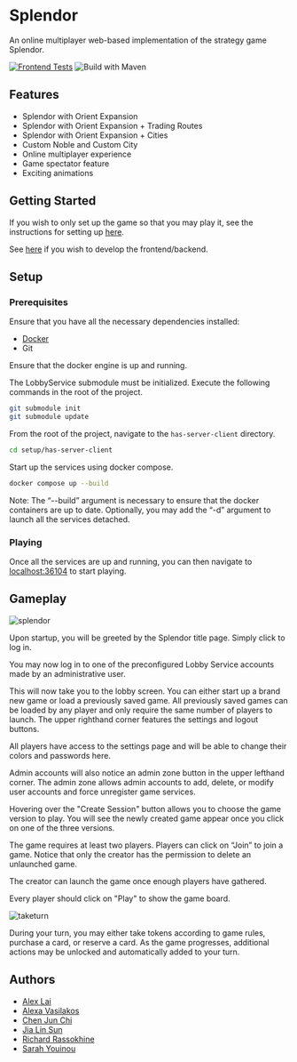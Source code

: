 # Splendor
An online multiplayer web-based implementation of the strategy game Splendor.

[![Frontend Tests](https://github.com/COMP361/f2022-hexanome-04/actions/workflows/playwright.yml/badge.svg?branch=master)](https://github.com/COMP361/f2022-hexanome-04/actions/workflows/playwright.yml)
![Build with Maven](https://github.com/COMP361/f2022-hexanome-04/actions/workflows/build-backend.yml/badge.svg?branch=master)

## Features
 * Splendor with Orient Expansion
 * Splendor with Orient Expansion + Trading Routes
 * Splendor with Orient Expansion + Cities
 * Custom Noble and Custom City
 * Online multiplayer experience
 * Game spectator feature
 * Exciting animations

## Getting Started

If you wish to only set up the game so that you may play it, see the instructions for setting up [here](#setup).

See [here](setup/readme.md) if you wish to develop the frontend/backend.

## Setup

### Prerequisites

Ensure that you have all the necessary dependencies installed:
  * [Docker](https://www.docker.com/)
  * Git

Ensure that the docker engine is up and running.

The LobbyService submodule must be initialized.
Execute the following commands in the root of the project.

```bash
git submodule init
git submodule update
```

From the root of the project, navigate to the `has-server-client` directory.
```bash
cd setup/has-server-client
```

Start up the services using docker compose.
```bash
docker compose up --build
```
Note: The “--build” argument is necessary to ensure that the docker containers are up to date.
Optionally, you may add the “-d” argument to launch all the services detached.

### Playing

Once all the services are up and running, you can then navigate to [localhost:36104](http://localhost:36104) to start playing.

## Gameplay

![splendor](https://user-images.githubusercontent.com/17598972/229967618-cb24d268-fe54-40e8-bd1d-9526f44069ca.gif)

Upon startup, you will be greeted by the Splendor title page. Simply click to log in.

You may now log in to one of the preconfigured Lobby Service accounts made by an administrative user.

This will now take you to the lobby screen. You can either start up a brand new game or load a previously saved game. All previously saved games can be loaded by any player and only require the same number of players to launch. The upper righthand corner features the settings and logout buttons.

All players have access to the settings page and will be able to change their colors and passwords here.

Admin accounts will also notice an admin zone button in the upper lefthand corner. The admin zone allows admin accounts to add, delete, or modify user accounts and force unregister game services.

Hovering over the "Create Session" button allows you to choose the game version to play. You will see the newly created game appear once you click on one of the three versions.

The game requires at least two players. Players can click on “Join” to join a game. Notice that only the creator has the permission to delete an unlaunched game.

The creator can launch the game once enough players have gathered.

Every player should click on "Play" to show the game board.

![taketurn](https://user-images.githubusercontent.com/17598972/229967691-fcfe0cb8-6931-40de-8de5-df8660833f57.gif)

During your turn, you may either take tokens according to game rules, purchase a card, or reserve a card. As the game progresses, additional actions may be unlocked and automatically added to your turn.

## Authors

 * [Alex Lai](https://github.com/sandpipes)
 * [Alexa Vasilakos](https://github.com/itsAlexa)
 * [Chen Jun Chi](https://github.com/MosinLover)
 * [Jia Lin Sun](https://github.com/Lobo808)
 * [Richard Rassokhine](https://github.com/richardrxn)
 * [Sarah Youinou](https://github.com/syouinou)

